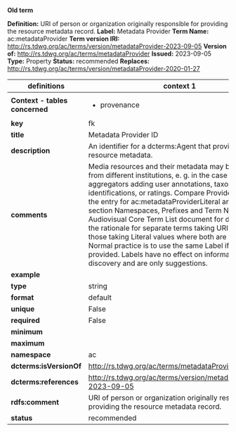 **Old term**

**Definition:** URI of person or organization originally responsible for providing the resource metadata record.
**Label:** Metadata Provider
**Term Name:** ac:metadataProvider
**Term version IRI:** http://rs.tdwg.org/ac/terms/version/metadataProvider-2023-09-05
**Version of:** http://rs.tdwg.org/ac/terms/metadataProvider
**Issued:** 2023-09-05
**Type:** Property
**Status:** recommended
**Replaces:** http://rs.tdwg.org/ac/terms/version/metadataProvider-2020-01-27


| definitions | context 1 |
|-|-|
| **Context - tables concerned** | <ul><li>provenance</li></ul> |
| **key** | fk |
| **title** | Metadata Provider ID |
| **description** | An identifier for a dcterms:Agent that provided the resource metadata. |
| **comments** | Media resources and their metadata may be served from different institutions, e. g. in the case of aggregators adding user annotations, taxon identifications, or ratings. Compare Provider. See also the entry for ac:metadataProviderLiteral and the section Namespaces, Prefixes and Term Names in the Audiovisual Core Term List document for discussion of the rationale for separate terms taking URI values from those taking Literal values where both are possible. Normal practice is to use the same Label if both are provided. Labels have no effect on information discovery and are only suggestions. |
| **example** |  |
| **type** | string |
| **format** | default |
| **unique** | False |
| **required** | False |
| **minimum** |  |
| **maximum** |  |
| **namespace** | ac |
| **dcterms:isVersionOf** | http://rs.tdwg.org/ac/terms/metadataProvider |
| **dcterms:references** | http://rs.tdwg.org/ac/terms/version/metadataProvider-2023-09-05 |
| **rdfs:comment** | URI of person or organization originally responsible for providing the resource metadata record. |
| **status** | recommended |
